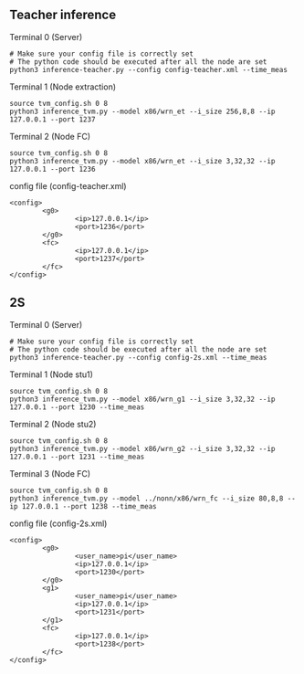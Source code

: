## Teacher inference

Terminal 0 (Server)
```
# Make sure your config file is correctly set
# The python code should be executed after all the node are set
python3 inference-teacher.py --config config-teacher.xml --time_meas
```

Terminal 1 (Node extraction)
```
source tvm_config.sh 0 8
python3 inference_tvm.py --model x86/wrn_et --i_size 256,8,8 --ip 127.0.0.1 --port 1237
```

Terminal 2 (Node FC)
```
source tvm_config.sh 0 8
python3 inference_tvm.py --model x86/wrn_et --i_size 3,32,32 --ip 127.0.0.1 --port 1236
```

config file (config-teacher.xml)
```
<config>
        <g0>
                <ip>127.0.0.1</ip>
                <port>1236</port>
        </g0>
        <fc>
                <ip>127.0.0.1</ip>
                <port>1237</port>
        </fc>
</config>
```

## 2S

Terminal 0 (Server)
```
# Make sure your config file is correctly set
# The python code should be executed after all the node are set
python3 inference-teacher.py --config config-2s.xml --time_meas
```

Terminal 1 (Node stu1)
```
source tvm_config.sh 0 8
python3 inference_tvm.py --model x86/wrn_g1 --i_size 3,32,32 --ip 127.0.0.1 --port 1230 --time_meas
```

Terminal 2 (Node stu2)
```
source tvm_config.sh 0 8
python3 inference_tvm.py --model x86/wrn_g2 --i_size 3,32,32 --ip 127.0.0.1 --port 1231 --time_meas
```

Terminal 3 (Node FC)
```
source tvm_config.sh 0 8
python3 inference_tvm.py --model ../nonn/x86/wrn_fc --i_size 80,8,8 --ip 127.0.0.1 --port 1238 --time_meas
```

config file (config-2s.xml)
```
<config>
        <g0>
                <user_name>pi</user_name>
                <ip>127.0.0.1</ip>
                <port>1230</port>
        </g0>
        <g1>
                <user_name>pi</user_name>
                <ip>127.0.0.1</ip>
                <port>1231</port>
        </g1>
        <fc>
                <ip>127.0.0.1</ip>
                <port>1238</port>
        </fc>
</config>
```
